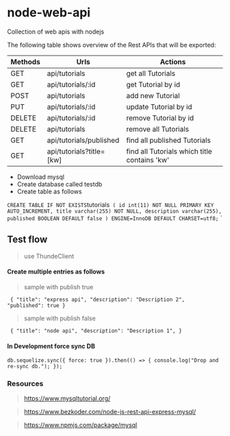 # node-web-api
Collection of web apis with nodejs


The following table shows overview of the Rest APIs that will be exported:

| Methods | Urls                     | Actions                                      |
| ------- | ------------------------ | -------------------------------------------- |
| GET     | api/tutorials            | get all Tutorials                            |
| GET     | api/tutorials/:id        | get Tutorial by id                           |
| POST    | api/tutorials            | add new Tutorial                             |
| PUT     | api/tutorials/:id        | update Tutorial by id                        |
| DELETE  | api/tutorials/:id        | remove Tutorial by id                        |
| DELETE  | api/tutorials            | remove all Tutorials                         |
| GET     | api/tutorials/published  | find all published Tutorials                 |
| GET     | api/tutorials?title=[kw] | find all Tutorials which title contains 'kw' |

- Download mysql
- Create database called testdb
- Create table as follows
  
`
CREATE TABLE IF NOT EXISTS `tutorials` (
  id int(11) NOT NULL PRIMARY KEY AUTO_INCREMENT,
  title varchar(255) NOT NULL,
  description varchar(255),
  published BOOLEAN DEFAULT false
) ENGINE=InnoDB DEFAULT CHARSET=utf8;`
`

## Test flow
> use ThundeClient

#### Create multiple entries as follows
> sample with publish true

`
{
  "title": "express api",
  "description": "Description 2",
  "published": true
}`

> sample with publish false

`
{
  "title": "node api",
  "description": "Description 1",
}`


#### In Development force sync DB

`db.sequelize.sync({ force: true }).then(() => {
  console.log("Drop and re-sync db.");
});`


### Resources
> https://www.mysqltutorial.org/

> https://www.bezkoder.com/node-js-rest-api-express-mysql/

> https://www.npmjs.com/package/mysql
